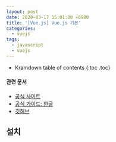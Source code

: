 ```yaml
---
layout: post
date: 2020-03-17 15:01:00 +0900
title: '[Vue.js] Vue.js 기본'
categories:
  - vuejs
tags:
  - javascript
  - vuejs
---
```


* Kramdown table of contents
{:toc .toc}

#### 관련 문서

- [공식 사이트](https://vuejs.org/)
- [공식 가이드: 한글](https://kr.vuejs.org/v2/guide/index.html)
- [깃허브](https://github.com/vuejs/vue)

## 설치
